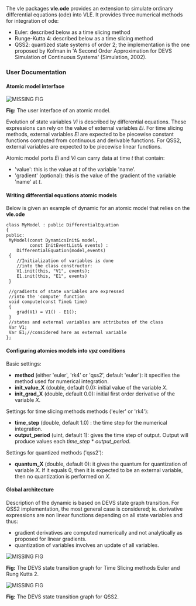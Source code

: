 
The vle packages **vle.ode** provides an extension to simulate ordinary 
differential equations (ode) into VLE. It provides three numerical methods 
for integration of ode:
* Euler: described below as a time slicing method
* Runge-Kutta 4: described below as a time slicing method
* QSS2: quantized state systems of order 2; the implementation is the one proposed
by Kofman in 'A Second Order Approximation for DEVS Simulation of Continuous 
Systems' (Simulation, 2002).

### User Documentation

#### Atomic model interface


![MISSING FIG](http://www.vle-project.org/pub/2.0/docs/vle_ode_userInterface.png)

**Fig:** The user interface of an atomic model.

Evolution of state variables _Vi_ is described by differential equations. 
These expressions can rely on the value of external variables _Ei_.
For time slicing methods, external variables _Ei_  are expected to be
piecewise constant functions computed from continuous and derivable functions. 
For QSS2, external variables are expected to be
piecewise linear functions.

Atomic model ports _Ei_ and _Vi_ can carry data at time _t_ that contain:
* 'value': this is the value at $t$ of the variable 'name'.
* 'gradient' (optional): this is the value of the gradient of
  the variable 'name' at _t_.

#### Writing differential equations atomic models

Below is given an example of dynamic for an atomic model that relies 
on the **vle.ode**

```
class MyModel : public DifferentialEquation
{
public:
 MyModel(const DynamicsInit& model,
	     const InitEventList& events) :
    DifferentialEquation(model,events)
 {
    //Initialization of variables is done 
    //into the class constructor:
    V1.init(this, "V1", events);
    E1.init(this, "E1", events)
 }
 
 //gradients of state variables are expressed 
 //into the 'compute' function 
 void compute(const Time& time)
 {
    grad(V1) = V1() - E1();
 }
 //states and external variables are attributes of the class
 Var V1;
 Var E1;//considered here as external variable
};
```

#### Configuring atomics models into _vpz_ conditions

Basic settings:

* **method** (either 'euler', 'rk4' or 'qss2', default 'euler'): it specifies
  the method used for numerical integration.
* **init_value_X** (double, default 0.0): initial value of the variable *X*.
* **init_grad_X** (double, default 0.0): initial first order
  derivative of the variable *X*.

Settings for time slicing methods methods ('euler' or 'rk4'):

* **time_step** (double, default 1.0) : the time step for the numerical
  integration.
* **output_period** (uint, default 1): gives the time step of output.
  Output will produce values each *time_step* * *output_period*.

Settings for quantized methods ('qss2'):

* **quantum_X** (double, default 0): it gives the quantum for quantization
  of variable *X*. If it equals 0, then it is expected to be an external
  variable, then no quantization is performed on *X*.

#### Global architecture

Description of the dynamic is based on DEVS state graph transition.
For QSS2 implementation, the most general case is considered; ie. derivative 
expressions are non linear functions depending on all state variables and thus:
* gradient derivatives are computed numerically and not analytically as
 proposed for linear gradients.
* quantization of variables involves an update of all variables. 


![MISSING FIG](http://www.vle-project.org/pub/2.0/docs/vle_ode_TimeSlicingMethods.png)

**Fig:** The DEVS state transition graph for Time Slicing methods 
Euler and Rung Kutta 2.

![MISSING FIG](http://www.vle-project.org/pub/2.0/docs/vle_ode_QSS2.png)

**Fig:** The DEVS state transition graph for QSS2.



